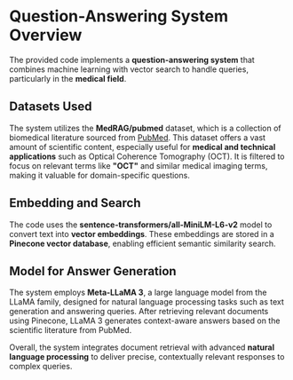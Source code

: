 # Question-Answering System Overview

The provided code implements a **question-answering system** that combines machine learning with vector search to handle queries, particularly in the **medical field**.

## Datasets Used

The system utilizes the **MedRAG/pubmed** dataset, which is a collection of biomedical literature sourced from [PubMed](https://pubmed.ncbi.nlm.nih.gov/). This dataset offers a vast amount of scientific content, especially useful for **medical and technical applications** such as Optical Coherence Tomography (OCT). It is filtered to focus on relevant terms like **"OCT"** and similar medical imaging terms, making it valuable for domain-specific questions.

## Embedding and Search

The code uses the **sentence-transformers/all-MiniLM-L6-v2** model to convert text into **vector embeddings**. These embeddings are stored in a **Pinecone vector database**, enabling efficient semantic similarity search.

## Model for Answer Generation

The system employs **Meta-LLaMA 3**, a large language model from the LLaMA family, designed for natural language processing tasks such as text generation and answering queries. After retrieving relevant documents using Pinecone, LLaMA 3 generates context-aware answers based on the scientific literature from PubMed.

Overall, the system integrates document retrieval with advanced **natural language processing** to deliver precise, contextually relevant responses to complex queries.

